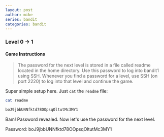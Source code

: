 ```yaml
---
layout: post
author: mike
series: bandit
categories: bandit
---
```



### Level 0 -> 1
#### Game Instructions
>The password for the next level is stored in a file called readme located in the home directory. Use this password to log into bandit1 using SSH. Whenever you find a password for a level, use SSH (on port 2220) to log into that level and continue the game.

Super simple setup here. Just `cat` the `readme` file:
```sh
cat readme

boJ9jbbUNNfktd78OOpsqOltutMc3MY1
```
Bam! Password revealed. Now let's use the password for the next level.

Password: <span class="secret">boJ9jbbUNNfktd78OOpsqOltutMc3MY1</span>
